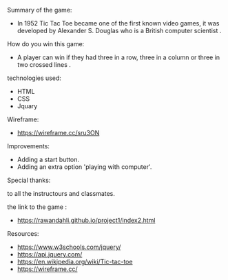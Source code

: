 

Summary of the game: 

- In 1952 Tic Tac Toe became one of the first known video games, it was developed by Alexander S. Douglas who is a British computer scientist .

How do you win this game:

- A player can win if they had three in a row, three in a column or three in two crossed lines .


technologies used:

- HTML
- CSS
- Jquary

Wireframe:

- https://wireframe.cc/sru3ON


Improvements: 

- Adding a start button.
- Adding an extra option 'playing with computer'.

Special thanks:

to all the instructours and classmates.


the link to the game :

- https://rawandahli.github.io/project1/index2.html

Resources:

- https://www.w3schools.com/jquery/
- https://api.jquery.com/
- https://en.wikipedia.org/wiki/Tic-tac-toe
- https://wireframe.cc/



